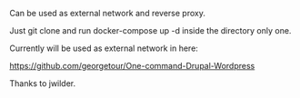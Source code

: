Can be used as external network and reverse proxy.

Just git clone and run docker-compose up -d inside the directory only one.

Currently will be used as external network in here:

https://github.com/georgetour/One-command-Drupal-Wordpress

Thanks to jwilder.
